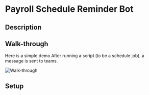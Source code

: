 # Payroll Schedule Reminder Bot

## Description

## Walk-through
Here is a simple demo
After running a script (to be a schedule job), a message is sent to teams.

<img src="http://g.recordit.co/d4dbeZqSO0.gif" alt="Walk-through">

## Setup